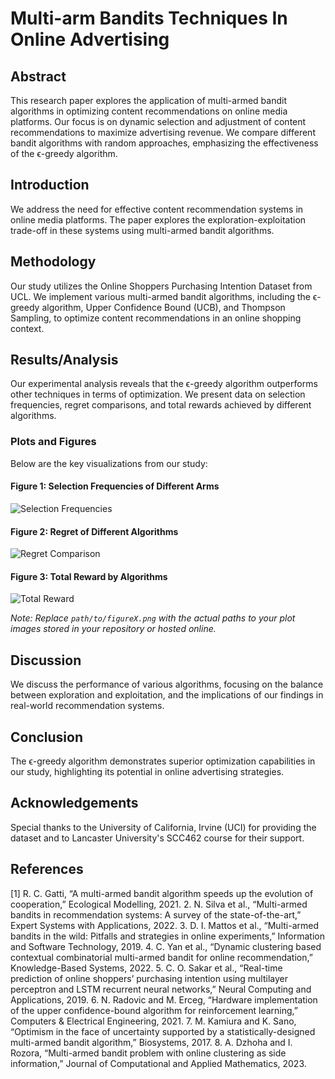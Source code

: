 # Multi-arm Bandits Techniques In Online Advertising

## Abstract
This research paper explores the application of multi-armed bandit algorithms in optimizing content recommendations on online media platforms. Our focus is on dynamic selection and adjustment of content recommendations to maximize advertising revenue. We compare different bandit algorithms with random approaches, emphasizing the effectiveness of the ϵ-greedy algorithm.

## Introduction
We address the need for effective content recommendation systems in online media platforms. The paper explores the exploration-exploitation trade-off in these systems using multi-armed bandit algorithms. 

## Methodology
Our study utilizes the Online Shoppers Purchasing Intention Dataset from UCL. We implement various multi-armed bandit algorithms, including the ϵ-greedy algorithm, Upper Confidence Bound (UCB), and Thompson Sampling, to optimize content recommendations in an online shopping context.

## Results/Analysis
Our experimental analysis reveals that the ϵ-greedy algorithm outperforms other techniques in terms of optimization. We present data on selection frequencies, regret comparisons, and total rewards achieved by different algorithms.

### Plots and Figures
Below are the key visualizations from our study:

#### Figure 1: Selection Frequencies of Different Arms
![Selection Frequencies](images/figure1.png)

#### Figure 2: Regret of Different Algorithms
![Regret Comparison](images/figure2.png)

#### Figure 3: Total Reward by Algorithms
![Total Reward](images/figure3.png)

*Note: Replace `path/to/figureX.png` with the actual paths to your plot images stored in your repository or hosted online.*

## Discussion
We discuss the performance of various algorithms, focusing on the balance between exploration and exploitation, and the implications of our findings in real-world recommendation systems.

## Conclusion
The ϵ-greedy algorithm demonstrates superior optimization capabilities in our study, highlighting its potential in online advertising strategies.

## Acknowledgements
Special thanks to the University of California, Irvine (UCI) for providing the dataset and to Lancaster University's SCC462 course for their support.

## References
[1] R. C. Gatti, “A multi-armed bandit algorithm speeds up the evolution of cooperation,” Ecological Modelling, 2021.
2. N. Silva et al., “Multi-armed bandits in recommendation systems: A survey of the state-of-the-art,” Expert Systems with Applications, 2022.
3. D. I. Mattos et al., “Multi-armed bandits in the wild: Pitfalls and strategies in online experiments,” Information and Software Technology, 2019.
4. C. Yan et al., “Dynamic clustering based contextual combinatorial multi-armed bandit for online recommendation,” Knowledge-Based Systems, 2022.
5. C. O. Sakar et al., “Real-time prediction of online shoppers’ purchasing intention using multilayer perceptron and LSTM recurrent neural networks,” Neural Computing and Applications, 2019.
6. N. Radovic and M. Erceg, “Hardware implementation of the upper confidence-bound algorithm for reinforcement learning,” Computers & Electrical Engineering, 2021.
7. M. Kamiura and K. Sano, “Optimism in the face of uncertainty supported by a statistically-designed multi-armed bandit algorithm,” Biosystems, 2017.
8. A. Dzhoha and I. Rozora, “Multi-armed bandit problem with online clustering as side information,” Journal of Computational and Applied Mathematics, 2023.
